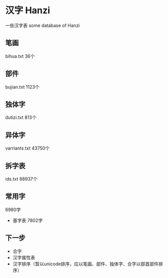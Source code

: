 # 汉字 Hanzi

一些汉字表
some database of Hanzi

##  笔画
bihua.txt
36个

## 部件
bujian.txt
1123个

## 独体字
dutizi.txt
813个

## 异体字
varriants.txt
43750个

## 拆字表
ids.txt
88937个

## 常用字
6980字

* 基字表
7802字

## 下一步
* 合字
* 汉字属性表
* 汉字排序（暂以unicode排序，应以笔画、部件、独体字、合字以部首部件排序）
